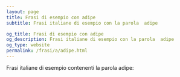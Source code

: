 ```yaml
---
layout: page
title: Frasi di esempio con adipe 
subtitle: Frasi italiane di esempio con la parola  adipe

og_title: Frasi di esempio con adipe 
og_description: Frasi italiane di esempio con la parola  adipe
og_type: website
permalink: /frasi/a/adipe.html
---
```


Frasi italiane di esempio contenenti la parola adipe:


